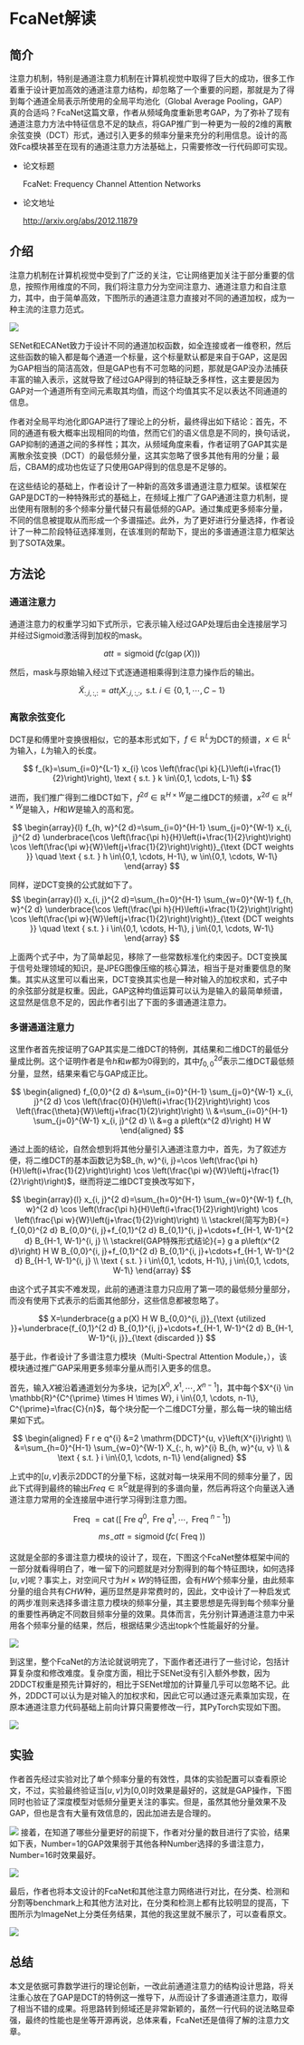 # FcaNet解读

## 简介

注意力机制，特别是通道注意力机制在计算机视觉中取得了巨大的成功，很多工作着重于设计更加高效的通道注意力结构，却忽略了一个重要的问题，那就是为了得到每个通道全局表示所使用的全局平均池化（Global Average Pooling，GAP）真的合适吗？FcaNet这篇文章，作者从频域角度重新思考GAP，为了弥补了现有通道注意力方法中特征信息不足的缺点，将GAP推广到一种更为一般的2维的离散余弦变换（DCT）形式，通过引入更多的频率分量来充分的利用信息。设计的高效Fca模块甚至在现有的通道注意力方法基础上，只需要修改一行代码即可实现。

- 论文标题

    FcaNet: Frequency Channel Attention Networks

- 论文地址

    http://arxiv.org/abs/2012.11879


## 介绍

注意力机制在计算机视觉中受到了广泛的关注，它让网络更加关注于部分重要的信息，按照作用维度的不同，我们将注意力分为空间注意力、通道注意力和自注意力，其中，由于简单高效，下图所示的通道注意力直接对不同的通道加权，成为一种主流的注意力范式。

![](https://i.loli.net/2021/01/18/lC34dQHptugA6M7.png)

SENet和ECANet致力于设计不同的通道加权函数，如全连接或者一维卷积，然后这些函数的输入都是每个通道一个标量，这个标量默认都是来自于GAP，这是因为GAP相当的简洁高效，但是GAP也有不可忽略的问题，那就是GAP没办法捕获丰富的输入表示，这就导致了经过GAP得到的特征缺乏多样性，这主要是因为GAP对一个通道所有空间元素取其均值，而这个均值其实不足以表达不同通道的信息。

作者对全局平均池化即GAP进行了理论上的分析，最终得出如下结论：首先，不同的通道有极大概率出现相同的均值，然而它们的语义信息是不同的，换句话说，GAP抑制的通道之间的多样性；其次，从频域角度来看，作者证明了GAP其实是离散余弦变换（DCT）的最低频分量，这其实忽略了很多其他有用的分量；最后，CBAM的成功也佐证了只使用GAP得到的信息是不足够的。

在这些结论的基础上，作者设计了一种新的高效多谱通道注意力框架。该框架在GAP是DCT的一种特殊形式的基础上，在频域上推广了GAP通道注意力机制，提出使用有限制的多个频率分量代替只有最低频的GAP。通过集成更多频率分量，不同的信息被提取从而形成一个多谱描述。此外，为了更好进行分量选择，作者设计了一种二阶段特征选择准则，在该准则的帮助下，提出的多谱通道注意力框架达到了SOTA效果。

## 方法论

### 通道注意力

通道注意力的权重学习如下式所示，它表示输入经过GAP处理后由全连接层学习并经过Sigmoid激活得到加权的mask。

$$
a t t=\operatorname{sigmoid}(f c(\operatorname{gap}(X)))
$$

然后，mask与原始输入经过下式逐通道相乘得到注意力操作后的输出。

$$
\tilde{X}_{:, i,:,:}=a t t_{i} X_{:, i,:, :}, \text { s.t. } i \in\{0,1, \cdots, C-1\}
$$

### 离散余弦变化

DCT是和傅里叶变换很相似，它的基本形式如下，$f \in \mathbb{R}^{L}$为DCT的频谱，$x \in \mathbb{R}^{L}$为输入，$L$为输入的长度。

$$
f_{k}=\sum_{i=0}^{L-1} x_{i} \cos \left(\frac{\pi k}{L}\left(i+\frac{1}{2}\right)\right), \text { s.t. } k \in\{0,1, \cdots, L-1\}
$$

进而，我们推广得到二维DCT如下，$f^{2 d} \in \mathbb{R}^{H \times W}$是二维DCT的频谱，$x^{2 d} \in \mathbb{R}^{H \times W}$是输入，$H$和$W$是输入的高和宽。

$$
\begin{array}{l}
f_{h, w}^{2 d}=\sum_{i=0}^{H-1} \sum_{j=0}^{W-1} x_{i, j}^{2 d} \underbrace{\cos \left(\frac{\pi h}{H}\left(i+\frac{1}{2}\right)\right) \cos \left(\frac{\pi w}{W}\left(j+\frac{1}{2}\right)\right)}_{\text {DCT weights }} \quad  
\text { s.t. } h \in\{0,1, \cdots, H-1\}, w \in\{0,1, \cdots, W-1\}
\end{array}
$$

同样，逆DCT变换的公式就如下了。
$$
\begin{array}{l}
x_{i, j}^{2 d}=\sum_{h=0}^{H-1} \sum_{w=0}^{W-1} f_{h, w}^{2 d} \underbrace{\cos \left(\frac{\pi h}{H}\left(i+\frac{1}{2}\right)\right) \cos \left(\frac{\pi w}{W}\left(j+\frac{1}{2}\right)\right)}_{\text {DCT weights }} \quad
\text { s.t. } i \in\{0,1, \cdots, H-1\}, j \in\{0,1, \cdots, W-1\} 
\end{array}
$$

上面两个式子中，为了简单起见，移除了一些常数标准化约束因子。DCT变换属于信号处理领域的知识，是JPEG图像压缩的核心算法，相当于是对重要信息的聚集。其实从这里可以看出来，DCT变换其实也是一种对输入的加权求和，式子中的余弦部分就是权重。因此，GAP这种均值运算可以认为是输入的最简单频谱，这显然是信息不足的，因此作者引出了下面的多谱通道注意力。

### 多谱通道注意力

这里作者首先按证明了GAP其实是二维DCT的特例，其结果和二维DCT的最低分量成比例。这个证明作者是令$h$和$w$都为0得到的，其中$f_{0,0}^{2 d}$表示二维DCT最低频分量，显然，结果来看它与GAP成正比。

$$
\begin{aligned}
f_{0,0}^{2 d} &=\sum_{i=0}^{H-1} \sum_{j=0}^{W-1} x_{i, j}^{2 d} \cos \left(\frac{0}{H}\left(i+\frac{1}{2}\right)\right) \cos \left(\frac{\theta}{W}\left(j+\frac{1}{2}\right)\right) \\
&=\sum_{i=0}^{H-1} \sum_{j=0}^{W-1} x_{i, j}^{2 d} \\
&=g a p\left(x^{2 d}\right) H W
\end{aligned}
$$

通过上面的结论，自然会想到将其他分量引入通道注意力中，首先，为了叙述方便，将二维DCT的基本函数记为$B_{h, w}^{i, j}=\cos \left(\frac{\pi h}{H}\left(i+\frac{1}{2}\right)\right) \cos \left(\frac{\pi w}{W}\left(j+\frac{1}{2}\right)\right)$，继而将逆二维DCT变换改写如下，

$$
\begin{array}{l}
x_{i, j}^{2 d}=\sum_{h=0}^{H-1} \sum_{w=0}^{W-1} f_{h, w}^{2 d} \cos \left(\frac{\pi h}{H}\left(i+\frac{1}{2}\right)\right) \cos \left(\frac{\pi w}{W}\left(j+\frac{1}{2}\right)\right) \\
\stackrel{简写为B}{=} f_{0,0}^{2 d} B_{0,0}^{i, j}+f_{0,1}^{2 d} B_{0,1}^{i, j}+\cdots+f_{H-1, W-1}^{2 d} B_{H-1, W-1}^{i, j} \\
\stackrel{GAP特殊形式结论}{=} g a p\left(x^{2 d}\right) H W B_{0,0}^{i, j}+f_{0,1}^{2 d} B_{0,1}^{i, j}+\cdots+f_{H-1, W-1}^{2 d} B_{H-1, W-1}^{i, j} \\
\text { s.t. } i \in\{0,1, \cdots, H-1\}, j \in\{0,1, \cdots, W-1\}
\end{array}
$$

由这个式子其实不难发现，此前的通道注意力只应用了第一项的最低频分量部分，而没有使用下式表示的后面其他部分，这些信息都被忽略了。

$$
X=\underbrace{g a p(X) H W B_{0,0}^{i, j}}_{\text {utilized }}+\underbrace{f_{0,1}^{2 d} B_{0,1}^{i, j}+\cdots+f_{H-1, W-1}^{2 d} B_{H-1, W-1}^{i, j}}_{\text {discarded }}
$$

基于此，作者设计了多谱注意力模块（Multi-Spectral Attention Module，），该模块通过推广GAP采用更多频率分量从而引入更多的信息。

首先，输入$X$被沿着通道划分为多块，记为$\left[X^{0}, X^{1}, \cdots, X^{n-1}\right]$，其中每个$X^{i} \in \mathbb{R}^{C^{\prime} \times H \times W}, i \in\{0,1, \cdots, n-1\}, C^{\prime}=\frac{C}{n}$，每个块分配一个二维DCT分量，那么每一块的输出结果如下式。

$$
\begin{aligned}
F r e q^{i} &=2 \mathrm{DDCT}^{u, v}\left(X^{i}\right) \\
&=\sum_{h=0}^{H-1} \sum_{w=0}^{W-1} X_{:, h, w}^{i} B_{h, w}^{u, v} \\
& \text { s.t. } i \in\{0,1, \cdots, n-1\}
\end{aligned}
$$

上式中的$[u, v]$表示2DDCT的分量下标，这就对每一块采用不同的频率分量了，因此下式得到最终的输出$Freq \in \mathbb{R}^{C}$就是得到的多谱向量，然后再将这个向量送入通道注意力常用的全连接层中进行学习得到注意力图。

$$
\text { Freq }=\operatorname{cat}\left(\left[\text { Fre } q^{0}, \text { Fre } q^{1}, \cdots, \text { Freq }^{n-1}\right]\right)
$$

$$
m s_{-} a t t=\operatorname{sigmoid}(f c(\text { Freq }))
$$

这就是全部的多谱注意力模块的设计了，现在，下图这个FcaNet整体框架中间的一部分就看得明白了，唯一留下的问题就是对分割得到的每个特征图块，如何选择$[u,v]$呢？事实上，对空间尺寸为$H\times W$的特征图，会有$HW$个频率分量，由此频率分量的组合共有$CHW$种，遍历显然是非常费时的，因此，文中设计了一种启发式的两步准则来选择多谱注意力模块的频率分量，其主要思想是先得到每个频率分量的重要性再确定不同数目频率分量的效果。具体而言，先分别计算通道注意力中采用各个频率分量的结果，然后，根据结果少选出topk个性能最好的分量。

![](https://i.loli.net/2021/01/18/6rVxBHFSzWh1y2L.png)

到这里，整个FcaNet的方法论就说明完了，下面作者还进行了一些讨论，包括计算复杂度和修改难度。复杂度方面，相比于SENet没有引入额外参数，因为2DDCT权重是预先计算好的，相比于SENet增加的计算量几乎可以忽略不记。此外，2DDCT可以认为是对输入的加权求和，因此它可以通过逐元素乘加实现，在原本通道注意力代码基础上前向计算只需要修改一行，其PyTorch实现如下图。

![](https://i.loli.net/2021/01/18/Buk6VcWI94Hsvy8.png)

## 实验

作者首先经过实验对比了单个频率分量的有效性，具体的实验配置可以查看原论文，不过，实验最终验证当$[u,v]$为[0,0]时效果是最好的，这就是GAP操作，下图同时也验证了深度模型对低频分量更关注的事实。但是，虽然其他分量效果不及GAP，但也是含有大量有效信息的，因此加进去是合理的。

![](https://i.loli.net/2021/01/18/pX18sD5VUnTjAP7.png)
接着，在知道了哪些分量更好的前提下，作者对分量的数目进行了实验，结果如下表，Number=1的GAP效果弱于其他各种Number选择的多谱注意力，Number=16时效果最好。

![](https://i.loli.net/2021/01/18/GRj4bQWqHakvB6d.png)

最后，作者也将本文设计的FcaNet和其他注意力网络进行对比，在分类、检测和分割等benchmark上和其他方法对比，在分类和检测上都有比较明显的提高，下图所示为ImageNet上分类任务结果，其他的我这里就不展示了，可以查看原文。

![](https://i.loli.net/2021/01/18/CwsgWMS1rPOKG9b.png)


## 总结

本文是依据可靠数学进行的理论创新，一改此前通道注意力的结构设计思路，将关注重心放在了GAP是DCT的特例这一推导下，从而设计了多谱通道注意力，取得了相当不错的成果。将思路转到频域还是非常新颖的，虽然一行代码的说法略显牵强，最终的性能也是坐等开源再说，总体来看，FcaNet还是值得了解的注意力文章。

